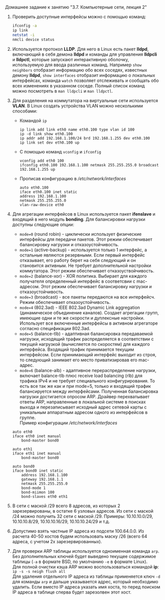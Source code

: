Домашнее задание к занятию "3.7. Компьютерные сети, лекция 2"  

1. Проверить доступные интерфейсы можно с помощью команд:  
   ```bash
   ifconfig -a
   ip link
   netstat -i
   nmcli device status
   ```  
  
2. Используется протокол **LLDP**. Для него в Linux есть пакет **lldpd**, включающий в себя демона **lldpd** и команды для управления **lldpcli** и **lldpctl**, которые запускают интерактивную оболочку, используемую для ввода различных команд. Например `show neighbors` отобразит информацию обо всех соседях, известных демону **lldpd**, `show interfaces` отобразит информацию о локальных интерфейсах, команда `watch` позволяет отслеживать и сообщать обо всех изменениях в указанном соседе. Полный список команд можно посмотреть в `man lldpcli` и `man lldpctl`.  

3. Для разделения на коммутатора на виртуальные сети используется **VLAN**. В Linux создать устройства VLAN можно несколькими способами:  
   - Командой `ip`  
      ```
      ip link add link eth0 name eth0.100 type vlan id 100
      ip -d link show eth0.100
      ip addr add 192.168.1.100/24 brd 192.168.1.255 dev eth0.100
      ip link set dev eth0.100 up
      ```  
   - С помощью команд `vconfig` и `ifconfig`  
      ```
      vconfig add eth0 100
      ifconfig eth0.100 192.168.1.100 netmask 255.255.255.0 broadcast 192.168.1.255 up
      ```  
   - Прописав конфигурацию в */etc/network/interfaces*  
      ```
      auto eth0.100
      iface eth0.100 inet static
      address 192.168.1.100
      netmask 255.255.255.0
      vlan-raw-device eth0
      ```  

4. Для агрегации интерфейсов в Linux используется пакет **ifenslave** и входящий в него модуль **bonding**.  Для балансировки нагрузки доступны следующие опции:  
      - `mode=0` (round robin) - циклически использует физические интерфейсы для передачи пакетов. Этот режим обеспечивает балансировку нагрузки и отказоустойчивость.  
      - `mode=1` (active-backup) - используется только 1 интерфейс, а остальные являются резервными. Если первый интерфейс отказывает, его работу берет на себя следующий и он становится активным. Не требует дополнительной настройки коммутатора. Этот режим обеспечивает отказоуствойчивость.  
      - `mode=2` (balance-xor) - XOR политика. Выбирает для каждого получателя определенный интерфейс в соответсвии с mac-адресом. Этот режим обеспечивает балансировку нагрузки и отказоустойчивость.  
      - `mode=3` (broadcast) - все пакеты передаются на все интерфейсч. Режим обеспечивает отказоустойчивость.  
      - `mode=4` (802.3ad) - IEEE 802.3ad Dynamic Link aggregation (динамическое объединение каналов). Создает агрегации групп, имеющие одни и те же скорости и дуплексные настройки. Использует все включенные интерфейсы в активном агрегаторе согласно спецификации 802.3ad.  
      - `mode=5` (balance-tlb) - адаптивная балансировка передаваемой нагрузки, исходящий трафик распределяется в соответствии с текущей нагрузкой (вычисляется по скоростям) для каждого интерфейса. Входящий трафик принимается текущим интерфейсом. Если принимающий интерфейс выходит из строя, то следующий занимает его место приватизировав его mac-адрес.  
      - `mode=6` (balance-alb) - адаптивное перераспределение нагрузки, включает balance-tlb плюс receive load balancing (rlb) для трафика IPv4 и не требует специального конфигурирования. То есть все так же как и при mode=5, только и входящий трафик балансируется между интерфейсами. Полученная балансировка нагрузки достигается опросом ARP. Драйвер перехватывает ответы ARP, направленные в локальной системе в поисках выхода и перезаписывает исходный адрес сетевой карты с уникальным аппаратным адресом одного из интерфейсов в группе.  
   Пример конфигурации */etc/network/interfaces*  
      ```
      auto eth0
      iface eth0 inet manual
          bond-master bond0
          
      auto eth1
      iface eth1 inet manual
          bond-master bond0

      auto bond0
      iface bond0 inet static
          address 192.168.1.100
          gateway 192.168.1.1
          netmask 255.255.255.0
          bond-mode 1
          bond-miimon 100
          bond-slaves eth0 eth1
      ```   

5. В сети с маской /29 всего 8 адресов, из которых 2 зарезервированы, в остатке 6 узловых адресов. Из сети с маской /24 можно получить 32 сети с маской /29. Примеры: 10.10.10.0/29, 10.10.10.8/29, 10.10.10.16/29, 10.10.10.24/29 и т.д.  

6. Допустимо взять частные IP адреса из подсети 100.64.0.0. Из расчета 40-50 хостов будем использовать маску /26 (всего 64 адреса, с учетом 2х зарезервированных).  

7. Для проверки ARP таблицы используется одноименная команда `arp`. Без дополнительных ключей будет выведено текущее содержимое таблицы (`-a` в формате BSD, по умолчанию `-e` в формате Linux).  
   Для полной очистки кэша ARP можно воспользоваться командой **ip**: `ip -s -s neigh flush all`  
   Для удаления отдельного IP адреса из таблицы применяется ключ `-d` для команды `arp` и дальше указывается адрес, который необходимо удалить. Если вместо IP адреса указать имя хоста, то перед поиском IP адреса в таблице сперва будет зарезолвен этот хост.  